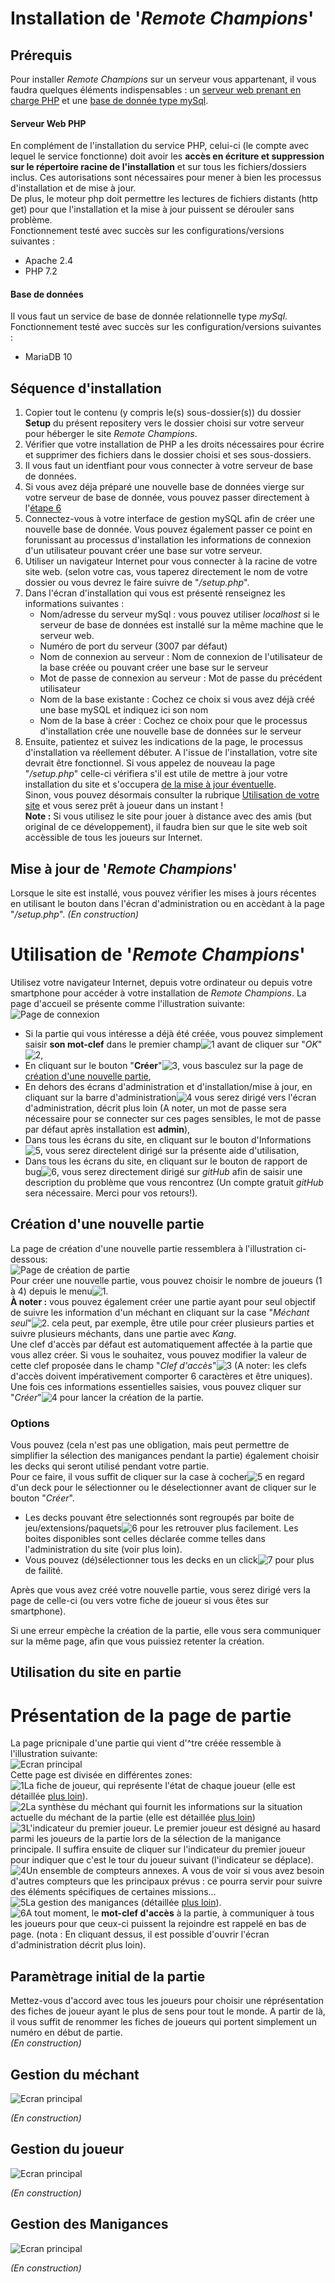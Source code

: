 # Installation de '*Remote Champions*'
## Prérequis
Pour installer *Remote Champions* sur un serveur vous appartenant, il vous faudra quelques éléments indispensables : un [serveur web prenant en charge PHP](https:#serveur-web-php) et une [base de donnée type mySql](https:#base-de-données).
#### Serveur Web PHP
En complément de l'installation du service PHP, celui-ci (le compte avec lequel le service fonctionne) doit avoir les **accès en écriture et suppression sur le répertoire racine de l'installation** et sur tous les fichiers/dossiers inclus. Ces autorisations sont nécessaires pour mener à bien les processus d'installation et de mise à jour.  
De plus, le moteur php doit permettre les lectures de fichiers distants (http get) pour que l'installation et la mise à jour puissent se dérouler sans problème.  
Fonctionnement testé avec succès sur les configurations/versions suivantes :
 - Apache 2.4
 - PHP 7.2
#### Base de données
Il vous faut un service de base de donnée relationnelle type *mySql*.  
Fonctionnement testé avec succès sur les configuration/versions suivantes :
 - MariaDB 10
## Séquence d'installation
1. Copier tout le contenu (y compris le(s) sous-dossier(s)) du dossier **Setup** du présent repositery vers le dossier choisi sur votre serveur pour héberger le site *Remote Champions*.
1. Vérifier que votre installation de PHP a les droits nécessaires pour écrire et supprimer des fichiers dans le dossier choisi et ses sous-dossiers.
1. Il vous faut un identfiant pour vous connecter à votre serveur de base de données.
1. Si vous avez déja préparé une nouvelle base de données vierge sur votre serveur de base de donnée, vous pouvez passer directement à l'[étape 6](https:#setupLaunch)
1. Connectez-vous à votre interface de gestion mySQL afin de créer une nouvelle base de donnée. Vous pouvez également passer ce point en forunissant au processus d'installation les informations de connexion d'un utilisateur pouvant créer une base sur votre serveur.
1. <a name="setupLaunch"></a>Utiliser un navigateur Internet pour vous connecter à la racine de votre site web. (selon votre cas, vous taperez directement le nom de votre dossier ou vous devrez le faire suivre de "*/setup.php*".
1. Dans l'écran d'installation qui vous est présenté renseignez les informations suivantes :
   - Nom/adresse du serveur mySql : vous pouvez utiliser *localhost* si le serveur de base de données est installé sur la même machine que le serveur web.
   - Numéro de port du serveur (3007 par défaut)
   - Nom de connexion au serveur : Nom de connexion de l'utilisateur de la base créée ou pouvant créer une base sur le serveur
   - Mot de passe de connexion au serveur : Mot de passe du précédent utilisateur
   - Nom de la base existante : Cochez ce choix si vous avez déjà créé une base mySQL et indiquez ici son nom
   - Nom de la base à créer : Cochez ce choix pour que le processus d'installation crée une nouvelle base de données sur le serveur
1. Ensuite, patientez et suivez les indications de la page, le processus d'installation va réellement débuter.
A l'issue de l'installation, votre site devrait être fonctionnel. Si vous appelez de nouveau la page "*/setup.php*" celle-ci vérifiera s'il est utile de mettre à jour votre installation du site et s'occupera [de la mise à jour éventuelle](https:#Mise-à-jour-de-remote-champions).  
Sinon, vous pouvez désormais consulter la rubrique [Utilisation de votre site](https:#Utilisation-de-remote-champions) et vous serez prêt à joueur dans un instant !  
**Note :** Si vous utilisez le site pour jouer à distance avec des amis (but original de ce développement), il faudra bien sur que le site web soit accèssible de tous les joueurs sur Internet.
## Mise à jour de '*Remote Champions*'
Lorsque le site est installé, vous pouvez vérifier les mises à jours récentes en utilisant le bouton dans l'écran d'administration ou en accèdant à la page "*/setup.php*".
*(En construction)*
# Utilisation de '*Remote Champions*'
Utilisez votre navigateur Internet, depuis votre ordinateur ou depuis votre smartphone pour accéder à votre installation de *Remote Champions*. La page d'accueil se présente comme l'illustration suivante:  
![Page de connexion](illus1.png "Page de connexion")
- Si la partie qui vous intéresse a déjà été créée, vous pouvez simplement saisir **son mot-clef** dans le premier champ![1](tag1.png) avant de cliquer sur "*OK*"![2](tag2.png),
- En cliquant sur le bouton "**Créer**"![3](tag3.png), vous basculez sur la page de [création d'une nouvelle partie](https:#Création-dune-nouvelle-partie),
- En dehors des écrans d'administration et d'installation/mise à jour, en cliquant sur la barre d'administration![4](tag4.png) vous serez dirigé vers l'écran d'administration, décrit plus loin (A noter, un mot de passe sera nécessaire pour se connecter sur ces pages sensibles, le mot de passe par défaut après installation est **admin**),
- Dans tous les écrans du site, en cliquant sur le bouton d'Informations![5](tag5.png), vous serez directelent dirigé sur la présente aide d'utilisation,
- Dans tous les écrans du site, en cliquant sur le bouton de rapport de bug![6](tag6.png), vous serez directement dirigé sur *gitHub* afin de saisir une description du problème que vous rencontrez (Un compte gratuit *gitHub* sera nécessaire. Merci pour vos retours!).
## Création d'une nouvelle partie
La page de création d'une nouvelle partie ressemblera à l'illustration ci-dessous:  
![Page de création de partie](illus6.png "Page de création de partie")  
Pour créer une nouvelle partie, vous pouvez choisir le nombre de joueurs (1 à 4) depuis le menu![1](tag1.png).  
**À noter :** vous pouvez également créer une partie ayant pour seul objectif de suivre les information d'un méchant en cliquant sur la case "*Méchant seul*"![2](tag2.png). cela peut, par exemple, être utile pour créer plusieurs parties et suivre plusieurs méchants, dans une partie avec *Kang*.  
Une clef d'accès par défaut est automatiquement affectée à la partie que vous allez créer. Si vous le souhaitez, vous pouvez modifier la valeur de cette clef proposée dans le champ "*Clef d'accès*"![3](tag3.png) (A noter: les clefs d'accès doivent impérativement comporter 6 caractères et être uniques).  
Une fois ces informations essentielles saisies, vous pouvez cliquer sur "*Créer*"![4](tag4.png) pour lancer la création de la partie.
### Options
Vous pouvez (cela n'est pas une obligation, mais peut permettre de simplifier la sélection des manigances pendant la partie) également choisir les decks qui seront utilisé pendant votre partie.  
Pour ce faire, il vous suffit de cliquer sur la case à cocher![5](tag5.png) en regard d'un deck pour le sélectionner ou le déselectionner avant de cliquer sur le bouton "*Créer*".  
 - Les decks pouvant être selectionnés sont regroupés par boite de jeu/extensions/paquets![6](tag6.png) pour les retrouver plus facilement. Les boites disponibles sont celles déclarée comme telles dans l'administration du site (voir plus loin).
 - Vous pouvez (dé)sélectionner tous les decks en un click![7](tag7.png) pour plus de failité.

Après que vous avez créé votre nouvelle partie, vous serez dirigé vers la page de celle-ci (ou vers votre fiche de joueur si vous êtes sur smartphone).  

Si une erreur empèche la création de la partie, elle vous sera communiquer sur la même page, afin que vous puissiez retenter la création.
## Utilisation du site en partie
# Présentation de la page de partie
La page pricnipale d'une partie qui vient d'^tre créée ressemble à l'illustration suivante:  
![Ecran principal](illus2.png "Ecran principal")  
Cette page est divisée en différentes zones:  
![1](tag1.png)La fiche de joueur, qui représente l'état de chaque joueur (elle est détaillée [plus loin](https:#Gestiondujoueur)).  
![2](tag2.png)La synthèse du méchant qui fournit les informations sur la situation actuelle du méchant de la partie (elle est détaillée [plus loin](https#Gestionduméchant))  
![3](tag3.png)L'indicateur du premier joueur. Le premier joueur est désigné au hasard parmi les joueurs de la partie lors de la sélection de la manigance principale. Il suffira ensuite de cliquer sur l'indicateur du premier joueur pour indiquer que c'est le tour du joueur suivant (l'indicateur se déplace).  
![4](tag4.png)Un ensemble de compteurs annexes. A vous de voir si vous avez besoin d'autres compteurs que les principaux prévus : ce pourra servir pour suivre des éléments spécifiques de certaines missions...  
![5](tag5.png)La gestion des manigances (détaillée [plus loin](https#GestiondesManigances)).  
![6](tag6.png)A tout moment, le **mot-clef d'accès** à la partie, à communiquer à tous les joueurs pour que ceux-ci puissent la rejoindre est rappelé en bas de page. (nota : En cliquant dessus, il est possible d'ouvrir l'écran d'administration décrit plus loin).  
## Paramètrage initial de la partie
Mettez-vous d'accord avec tous les joueurs pour choisir une réprésentation des fiches de joueur ayant le plus de sens pour tout le monde. A partir de là, il vous suffit de renommer les fiches de joueurs qui portent simplement un numéro en début de partie.  
*(En construction)*
## Gestion du méchant
![Ecran principal](illus3.png "Ecran principal")

*(En construction)*
## Gestion du joueur
![Ecran principal](illus4.png "Ecran principal")

*(En construction)*
## Gestion des Manigances
![Ecran principal](illus5.png "Ecran principal")

*(En construction)*
